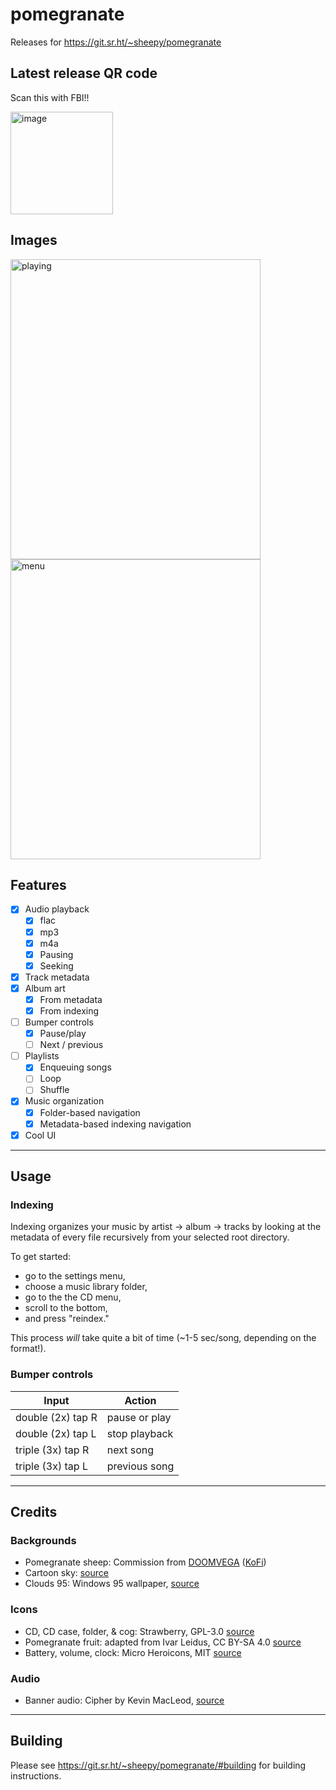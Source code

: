 # pomegranate
Releases for https://git.sr.ht/~sheepy/pomegranate


## Latest release QR code
Scan this with FBI!!

<img width="164" height="164" alt="image" src="https://github.com/user-attachments/assets/16e9d901-16f0-47a3-a712-a46ec2d76d8a" />

## Images

<img width="400" height="480" alt="playing" src="https://github.com/user-attachments/assets/44484cdd-5d04-4b8f-bd01-9c30fd82f315" />


<img width="400" height="480" alt="menu" src="https://github.com/user-attachments/assets/9c96906c-3531-4aa0-b19e-eb7bfe12d689" />

## Features

- [x] Audio playback
    - [x] flac
    - [x] mp3
    - [x] m4a
    - [x] Pausing
    - [x] Seeking
- [x] Track metadata
- [x] Album art
    - [x] From metadata
    - [x] From indexing
- [ ] Bumper controls
    - [x] Pause/play
    - [ ] Next / previous
- [ ] Playlists
    - [x] Enqueuing songs
    - [ ] Loop
    - [ ] Shuffle
- [x] Music organization
    - [x] Folder-based navigation
    - [x] Metadata-based indexing navigation
- [x] Cool UI

---
## Usage

### Indexing

Indexing organizes your music by artist -> album -> tracks by looking at the metadata of every file recursively from your selected root directory.

To get started:
- go to the settings menu,
- choose a music library folder,
- go to the the CD menu,
- scroll to the bottom,
- and press "reindex."

This process *will* take quite a bit of time (~1-5 sec/song, depending on the format!).

### Bumper controls

| Input               | Action              |
| ------------------- | ------------------- |
| double (2x) tap R   | pause or play       |
| double (2x) tap L   | stop playback       |
| triple (3x) tap R   | next song           |
| triple (3x) tap L   | previous song       |

---

## Credits

### Backgrounds

- Pomegranate sheep: Commission from [DOOMVEGA](https://doomvega.art/) ([KoFi](https://ko-fi.com/doomvxga/commissions))
- Cartoon sky: [source](https://www.freepik.com/free-vector/valentine-theme-with-hearts-pink-sky_6550809.htm)
- Clouds 95: Windows 95 wallpaper, [source](https://archive.is/csDCl)

### Icons

- CD, CD case, folder, & cog: Strawberry, GPL-3.0 [source](https://github.com/strawberrymusicplayer/strawberry/tree/master/data/icons)
- Pomegranate fruit: adapted from Ivar Leidus, CC BY-SA 4.0 [source](https://commons.wikimedia.org/wiki/File:Pomegranate_fruit_-_whole_and_piece_with_arils.jpg)
- Battery, volume, clock: Micro Heroicons, MIT [source](https://heroicons.com/micro)


### Audio

- Banner audio: Cipher by Kevin MacLeod, [source](https://www.incompetech.com/music/royalty-free/index.html?isrc=usuan1100844)

---

## Building

Please see https://git.sr.ht/~sheepy/pomegranate/#building for building instructions.
